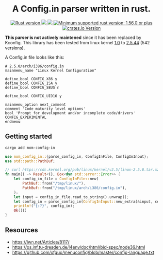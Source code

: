 <div align="center">
  <br/>
  <h1>A Config.in parser written in rust.</h1>
</div>
<p align="center">
  <a href="https://www.rust-lang.org/">
    <img src="https://img.shields.io/badge/Rust-1.71.0-green.svg?logo=rust" alt="Rust version"/>
  </a>
<a href="https://codecov.io/gh/Mcdostone/nom-config-in" > 
 <img src="https://codecov.io/gh/Mcdostone/nom-config-in/branch/main/graph/badge.svg?token=PSMOBWY478"/> 
 </a>
 <a href="https://codecov.io/gh/Mcdostone/nom-config-in" > 
 <img src="https://codecov.io/gh/Mcdostone/nom-config-in/graph/badge.svg?token=PSMOBWY478"/> 
 </a>
 <a href="https://github.com/rust-bakery/nom#rust-version-requirements-msrv" > 
   <img src="https://img.shields.io/badge/MSRV-1.56.0+-lightgray.svg?logo=rust" alt="Minimum supported rust version: 1.56.0 or plus"/> 
 </a>
 <a href="https://crates.io/crates/nom-config-in" > 
   <img src="https://img.shields.io/crates/v/nom-config-in.svg?logo=crate" alt="crates.io Version"/> 
 </a>
</p>


**This parser is not actively maintened** since it has been replaced by Kconfig. This library has been tested from linux kernel [1.0](https://cdn.kernel.org/pub/linux/kernel/v1.0/) to [2.5.44](https://cdn.kernel.org/pub/linux/kernel/v2.5/) (542 versions).


A Config.in file looks like this:

```
# 2.5.0/arch/i386/config.in
mainmenu_name "Linux Kernel Configuration"

define_bool CONFIG_X86 y
define_bool CONFIG_ISA y
define_bool CONFIG_SBUS n

define_bool CONFIG_UID16 y

mainmenu_option next_comment
comment 'Code maturity level options'
bool 'Prompt for development and/or incomplete code/drivers' CONFIG_EXPERIMENTAL
endmenu
```


## Getting started

```bash
cargo add nom-config-in
``````
```rust
use nom_config_in::{parse_config_in, ConfigInFile, ConfigInInput};
use std::path::PathBuf;

// curl https://cdn.kernel.org/pub/linux/kernel/v2.5/linux-2.5.0.tar.xz | tar -xJ -C /tmp/
fn main() -> Result<(), Box<dyn std::error::Error>> {
    let config_in_file = ConfigInFile::new(
        PathBuf::from("/tmp/linux/"),
        PathBuf::from("/tmp/linux/arch/i386/config.in"),
    );
    let input = config_in_file.read_to_string().unwrap();
    let config_in = parse_config_in(ConfigInInput::new_extra(&input, config_in_file));
    println!("{:?}", config_in);
    Ok(())
}
```

## Resources
- https://lwn.net/Articles/8117/
- https://os.inf.tu-dresden.de/l4env/doc/html/bid-spec/node36.html
- https://github.com/xfguo/menuconfig/blob/master/config-language.txt